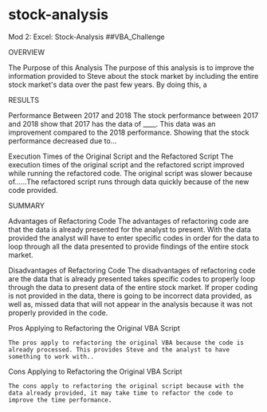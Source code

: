 # stock-analysis
Mod 2: Excel: Stock-Analysis 
##VBA_Challenge

OVERVIEW 

The Purpose of this Analysis 
	The purpose of this analysis is to improve the information provided to Steve about the stock market by including the entire stock market's data over the past few years. By doing this, a  

RESULTS  

Performance Between 2017 and 2018 
	The stock performance between 2017 and 2018 show that 2017 has the data of ____. This data was an improvement compared to the 2018 performance. Showing that the stock performance decreased due to... 
  
Execution Times of the Original Script and the Refactored Script 
	The execution times of the original script and the refactored script improved while running the refactored code. The original script was slower because of......The refactored script runs through data quickly because of the new code provided.  

SUMMARY  

Advantages of Refactoring Code 
	The advantages of refactoring code are that the data is already presented for the analyst to present. With the data provided the analyst will have to enter specific codes in order for the data to loop through all the data presented to provide findings of the entire stock market.  

Disadvantages of Refactoring Code 
	The disadvantages of refactoring code are the data that is already presented takes specific codes to properly loop through the data to present data of the entire stock market. If proper coding is not provided in the data, there is going to be incorrect data provided, as well as, missed data that will not appear in the analysis because it was not properly provided in the code.   

Pros Applying to Refactoring the Original VBA Script 

	The pros apply to refactoring the original VBA because the code is already processed. This provides Steve and the analyst to have something to work with.. 

Cons Applying to Refactoring the Original VBA Script 

	The cons apply to refactoring the original script because with the data already provided, it may take time to refactor the code to improve the time performance. 
